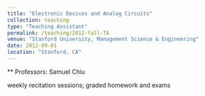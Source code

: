 ```yaml
---
title: "Electronic Devices and Analog Circuits"
collection: teaching
type: "Teaching Assistant"
permalink: /teaching/2012-fall-TA
venue: "Stanford University, Management Science & Engineering"
date: 2012-09-01
location: "Stanford, CA"
---
```


** Professors: Samuel Chiu

weekly recitation sessions; graded homework and exams
